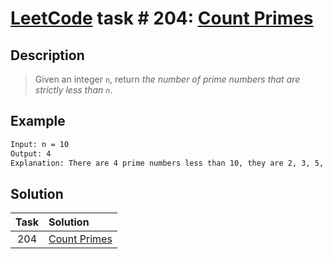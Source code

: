 # [LeetCode][leetcode] task # 204: [Count Primes][task]

Description
-----------

> Given an integer `n`, return _the number of prime numbers
> that are strictly less than `n`_.

Example
-------

```sh
Input: n = 10
Output: 4
Explanation: There are 4 prime numbers less than 10, they are 2, 3, 5, 7.
```

Solution
--------

| Task | Solution                 |
|:----:|:-------------------------|
| 204  | [Count Primes][solution] |


[leetcode]: <http://leetcode.com/>
[task]: <https://leetcode.com/problems/count-primes/>
[solution]: <https://github.com/wellaxis/witalis-jkit/blob/main/module/tasks/src/main/java/com/witalis/jkit/tasks/core/task/leetcode/h3/p204/option/Practice.java>

